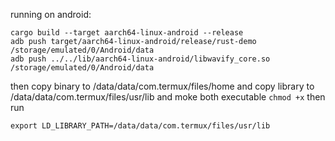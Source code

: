 running on android:

```
cargo build --target aarch64-linux-android --release
adb push target/aarch64-linux-android/release/rust-demo /storage/emulated/0/Android/data
adb push ../../lib/aarch64-linux-android/libwavify_core.so /storage/emulated/0/Android/data
```

then copy binary to /data/data/com.termux/files/home and copy library to /data/data/com.termux/files/usr/lib and moke both executable `chmod +x`
then run

```
export LD_LIBRARY_PATH=/data/data/com.termux/files/usr/lib
```